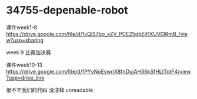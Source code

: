# 34755-depenable-robot

课件week1-8
https://drive.google.com/file/d/1vQiS7bo_xZV_PCE25qbEjt1XUVI3RmB_/view?usp=sharing

week 9 比赛加决赛

课件week10-13
https://drive.google.com/file/d/1PYvNoEswriX8fnDujAH36kSfHLITqtF4/view?usp=drive_link

很不辛我们的代码 没注释 unreadable 
